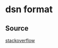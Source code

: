 # dsn format

## Source

[stackoverflow](https://stackoverflow.com/questions/60465376/is-there-a-standard-dsn-format)
